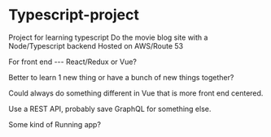 # Typescript-project
Project for learning typescript 
Do the movie blog site with a Node/Typescript backend Hosted on AWS/Route 53

For front end --- React/Redux or Vue?

Better to learn 1 new thing or have a bunch of new things together?

Could always do something different in Vue that is more front end centered.

Use a REST API, probably save GraphQL for something else.

Some kind of Running app?

